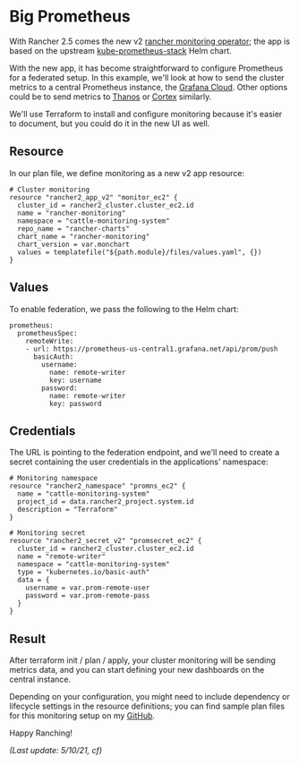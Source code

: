 # Big Prometheus

With Rancher 2.5 comes the new v2 [rancher monitoring operator](https://rancher.com/docs/rancher/v2.x/en/monitoring-alerting/v2.5/); the app is based on the upstream [kube-prometheus-stack](https://github.com/prometheus-community/helm-charts/tree/main/charts/kube-prometheus-stack) Helm chart.

With the new app, it has become straightforward to configure Prometheus for a federated setup. In this example, we'll look at how to send the cluster metrics to a central Prometheus instance, the [Grafana Cloud](https://grafana.com/products/cloud/). Other options could be to send metrics to [Thanos](https://thanos.io/) or [Cortex](https://cortexmetrics.io/) similarly.

We'll use Terraform to install and configure monitoring because it's easier to document, but you could do it in the new UI as well.

## Resource

In our plan file, we define monitoring as a new v2 app resource:

```
# Cluster monitoring
resource "rancher2_app_v2" "monitor_ec2" {
  cluster_id = rancher2_cluster.cluster_ec2.id
  name = "rancher-monitoring"
  namespace = "cattle-monitoring-system"
  repo_name = "rancher-charts"
  chart_name = "rancher-monitoring"
  chart_version = var.monchart
  values = templatefile("${path.module}/files/values.yaml", {})
}
```

## Values

To enable federation, we pass the following to the Helm chart:

```
prometheus:
  prometheusSpec:
    remoteWrite:
    - url: https://prometheus-us-central1.grafana.net/api/prom/push
      basicAuth:
        username: 
          name: remote-writer
          key: username
        password: 
          name: remote-writer
          key: password
```

## Credentials

The URL is pointing to the federation endpoint, and we'll need to create a secret containing the user credentials in the applications' namespace:

```
# Monitoring namespace
resource "rancher2_namespace" "promns_ec2" {
  name = "cattle-monitoring-system"
  project_id = data.rancher2_project.system.id
  description = "Terraform"
}
```

```
# Monitoring secret
resource "rancher2_secret_v2" "promsecret_ec2" {
  cluster_id = rancher2_cluster.cluster_ec2.id
  name = "remote-writer"
  namespace = "cattle-monitoring-system"
  type = "kubernetes.io/basic-auth"
  data = {
    username = var.prom-remote-user
    password = var.prom-remote-pass
  }
}
```

## Result

After terraform init / plan / apply, your cluster monitoring will be sending metrics data, and you can start defining your new dashboards on the central instance.

Depending on your configuration, you might need to include dependency or lifecycle settings in the resource definitions; you can find sample plan files for this monitoring setup on my [GitHub](https://github.com/chfrank-cgn/Rancher/tree/master/ec2-cluster-1). 

Happy Ranching!

*(Last update: 5/10/21, cf)*
